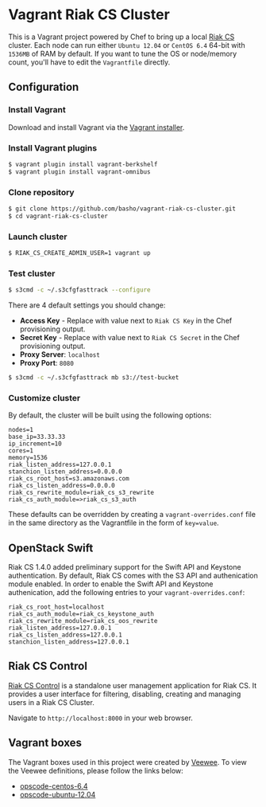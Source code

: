 # Vagrant Riak CS Cluster

This is a Vagrant project powered by Chef to bring up a local [Riak
CS](https://github.com/basho/riak_cs) cluster. Each node can run either `Ubuntu
12.04` or `CentOS 6.4` 64-bit with `1536MB` of RAM by default. If you want to
tune the OS or node/memory count, you'll have to edit the `Vagrantfile`
directly.

## Configuration

### Install Vagrant

Download and install Vagrant via the
[Vagrant installer](http://downloads.vagrantup.com/).

### Install Vagrant plugins

``` bash
$ vagrant plugin install vagrant-berkshelf
$ vagrant plugin install vagrant-omnibus
```

### Clone repository

``` bash
$ git clone https://github.com/basho/vagrant-riak-cs-cluster.git
$ cd vagrant-riak-cs-cluster
```

### Launch cluster

``` bash
$ RIAK_CS_CREATE_ADMIN_USER=1 vagrant up
```

### Test cluster

``` bash
$ s3cmd -c ~/.s3cfgfasttrack --configure
```

There are 4 default settings you should change:

* **Access Key** - Replace with value next to `Riak CS Key` in the Chef
  provisioning output.
* **Secret Key** - Replace with value next to `Riak CS Secret` in the Chef
  provisioning output.
* **Proxy Server**: `localhost`
* **Proxy Port**: `8080`

``` bash
$ s3cmd -c ~/.s3cfgfasttrack mb s3://test-bucket
```

### Customize cluster

By default, the cluster will be built using the following options:

```
nodes=1
base_ip=33.33.33
ip_increment=10
cores=1
memory=1536
riak_listen_address=127.0.0.1
stanchion_listen_address=0.0.0.0
riak_cs_root_host=s3.amazonaws.com
riak_cs_listen_address=0.0.0.0
riak_cs_rewrite_module=riak_cs_s3_rewrite
riak_cs_auth_module=>riak_cs_s3_auth
```

These defaults can be overridden by creating a `vagrant-overrides.conf` file
in the same directory as the Vagrantfile in the form of `key=value`.

## OpenStack Swift

Riak CS 1.4.0 added preliminary support for the Swift API and Keystone
authentication. By default, Riak CS comes with the S3 API and authenication
module enabled. In order to enable the Swift API and Keystone authenication,
add the following entries to your `vagrant-overrides.conf`:

```
riak_cs_root_host=localhost
riak_cs_auth_module=riak_cs_keystone_auth
riak_cs_rewrite_module=riak_cs_oos_rewrite
riak_listen_address=127.0.0.1
riak_cs_listen_address=127.0.0.1
stanchion_listen_address=127.0.0.1
```

## Riak CS Control

[Riak CS Control](https://github.com/basho/riak_cs_control) is a standalone user
management application for Riak CS. It provides a user interface for filtering,
disabling, creating and managing users in a Riak CS Cluster.

Navigate to `http://localhost:8000` in your web browser.

## Vagrant boxes

The Vagrant boxes used in this project were created by
[Veewee](https://github.com/jedi4ever/veewee/). To view the Veewee definitions,
please follow the links below:

* [opscode-centos-6.4](https://github.com/opscode/bento/tree/master/definitions/centos-6.4)
* [opscode-ubuntu-12.04](https://github.com/opscode/bento/tree/master/definitions/ubuntu-12.04)

